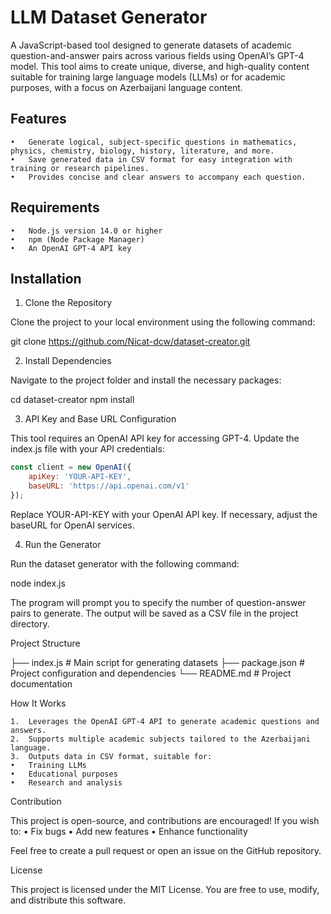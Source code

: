 # LLM Dataset Generator

A JavaScript-based tool designed to generate datasets of academic question-and-answer pairs across various fields using OpenAI’s GPT-4 model. This tool aims to create unique, diverse, and high-quality content suitable for training large language models (LLMs) or for academic purposes, with a focus on Azerbaijani language content.

## Features

	•	Generate logical, subject-specific questions in mathematics, physics, chemistry, biology, history, literature, and more.
	•	Save generated data in CSV format for easy integration with training or research pipelines.
	•	Provides concise and clear answers to accompany each question.

## Requirements

	•	Node.js version 14.0 or higher
	•	npm (Node Package Manager)
	•	An OpenAI GPT-4 API key

##  Installation

1. Clone the Repository

Clone the project to your local environment using the following command:

git clone https://github.com/Nicat-dcw/dataset-creator.git

2. Install Dependencies

Navigate to the project folder and install the necessary packages:

cd dataset-creator
npm install

3. API Key and Base URL Configuration

This tool requires an OpenAI API key for accessing GPT-4. Update the index.js file with your API credentials:
```js
const client = new OpenAI({
    apiKey: 'YOUR-API-KEY',
    baseURL: 'https://api.openai.com/v1'
});
```
Replace YOUR-API-KEY with your OpenAI API key. If necessary, adjust the baseURL for OpenAI services.

4. Run the Generator

Run the dataset generator with the following command:

node index.js

The program will prompt you to specify the number of question-answer pairs to generate. The output will be saved as a CSV file in the project directory.

Project Structure

├── index.js          # Main script for generating datasets
├── package.json      # Project configuration and dependencies
└── README.md         # Project documentation

How It Works

	1.	Leverages the OpenAI GPT-4 API to generate academic questions and answers.
	2.	Supports multiple academic subjects tailored to the Azerbaijani language.
	3.	Outputs data in CSV format, suitable for:
	•	Training LLMs
	•	Educational purposes
	•	Research and analysis

Contribution

This project is open-source, and contributions are encouraged!
If you wish to:
	•	Fix bugs
	•	Add new features
	•	Enhance functionality

Feel free to create a pull request or open an issue on the GitHub repository.

License

This project is licensed under the MIT License. You are free to use, modify, and distribute this software.
